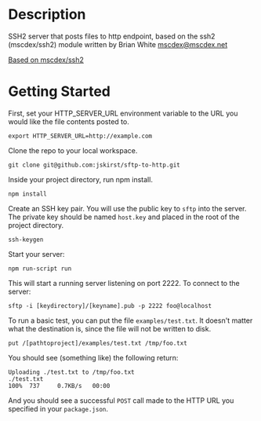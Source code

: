 # Description

SSH2 server that posts files to http endpoint, based on the ssh2 (mscdex/ssh2) module written by Brian White <mscdex@mscdex.net>

[Based on mscdex/ssh2](https://github.com/mscdex/ssh2)

# Getting Started

First, set your HTTP_SERVER_URL environment variable to the URL you would like the file contents posted to.

```
export HTTP_SERVER_URL=http://example.com
```

Clone the repo to your local workspace.

```
git clone git@github.com:jskirst/sftp-to-http.git
```

Inside your project directory, run npm install.

```
npm install
```

Create an SSH key pair. You will use the public key to `sftp` into the server. The private key should be named `host.key` and placed in the root of the project directory.

```
ssh-keygen
```

Start your server:

```
npm run-script run
```

This will start a running server listening on port 2222. To connect to the server:

```
sftp -i [keydirectory]/[keyname].pub -p 2222 foo@localhost
```

To run a basic test, you can put the file `examples/test.txt`. It doesn't matter what the destination is, since the file will not be written to disk.

```
put /[pathtoproject]/examples/test.txt /tmp/foo.txt
```

You should see (something like) the following return:

```
Uploading ./test.txt to /tmp/foo.txt
./test.txt                                                                100%  737     0.7KB/s   00:00
```

And you should see a successful `POST` call made to the HTTP URL you specified in your `package.json`.
